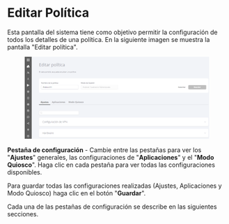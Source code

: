 # Editar Política

Esta pantalla del sistema tiene como objetivo permitir la configuración de todos los detalles de una política. En la siguiente imagen se muestra la pantalla "Editar política".&#x20;

<figure><img src="../../.gitbook/assets/image (55).png" alt=""><figcaption></figcaption></figure>

**Pestaña de configuración** - Cambie entre las pestañas para ver los "**Ajustes**" generales, las configuraciones de "**Aplicaciones**" y el "**Modo Quiosco**". Haga clic en cada pestaña para ver todas las configuraciones disponibles.

Para guardar todas las configuraciones realizadas (Ajustes, Aplicaciones y Modo Quiosco) haga clic en el botón "**Guardar**".

Cada una de las pestañas de configuración se describe en las siguientes secciones.
